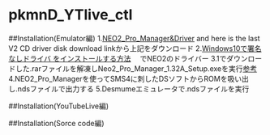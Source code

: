 # pkmnD_YTlive_ctl

##Installation(Emulator編)
1.[NEO2_Pro_Manager&Driver](https://www.neoflash.com/forum/index.php/topic,7831.0.html)
  and here is the last V2 CD driver disk download linkから上記をダウンロード
2.[Windows10で署名なしドライバ をインストールする方法](http://pasofami.game.coocan.jp/Win10_DrvIns.htm)
　でNEO2のドライバー
3.1でダウンロードした.rarファイルを解凍しNeo2_Pro_Manager_1.32A_Setup.exeを実行[参考](https://peropon.net/2019/06/18/sms4/)
4.NEO2_Pro_Managerを使ってSMS4に刺したDSソフトからROMを吸い出し.ndsファイルで出力する
5.Desmumeエミュレータで.ndsファイルを実行

##Installation(YouTubeLive編)

##Installation(Sorce code編)

